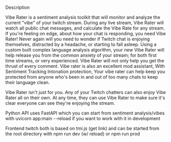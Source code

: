 Description

Vibe Rater is a sentiment analysis toolkit that will monitor and analyze the current "vibe" of your twitch stream. During any live stream, Vibe Rater will watch all public chat messages, and calculate the Vibe Rate for any stream. If you're feeling on edge, about how your chat is responding, you need Vibe Rater! Never again will you need to wonder if Twitch chat is enjoying themselves, distracted by a headache, or starting to fall asleep. Using a custom built complex language analysis algorithm, your new Vibe Rater will help release you from the common anxiety of your stream; for both first time streams, or very experienced. Vibe Rater will not only help you get the thrust of every comment. Vibe rater is also an excellent mod assistant, With Sentiment Tracking Intonation protection, Your vibe rater can help keep you protected from anyone who's been in and out of too many chats to keep their language clean.

Vibe Rater isn't just for you. Any of your Twitch chatters can also enjoy Vibe Rater all on their own. At any time, they can use Vibe Rater to make sure it's clear everyone can see they're enjoying the stream.

<!-- TODO:write a description of how to use it -->

Python API uses FastAPI which you can start from sentiment analysis/vibes with uvicorn app:main --reload if you want to work with it in development

Frontend twitch both is based on tmi.js (get link) and can be started from the root directory with npm run dev (w/ reload) or npm run prod